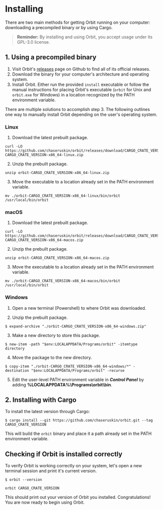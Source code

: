 # Installing

There are two main methods for getting Orbit running on your computer: downloading a precompiled binary or by using Cargo.

> __Reminder:__ By installing and using Orbit, you accept usage under its GPL-3.0 license.

## 1. Using a precompiled binary

1.  Visit Orbit's [releases](https://github.com/chaseruskin/orbit/releases) page on Github to find all of its official releases. 
2. Download the binary for your computer's architecture and operating system.
3. Install Orbit. Either run the provided `install` executable or follow the manual instructions for placing Orbit's executable (`orbit` for Unix and `orbit.exe` for Windows) in a location recognized by the PATH environment variable.

There are multiple solutions to accomplish step 3. The following outlines one way to manually install Orbit depending on the user's operating system. 

### Linux
1. Download the latest prebuilt package.
```
curl -LO https://github.com/chaseruskin/orbit/releases/download/CARGO_CRATE_VERSION/orbit-CARGO_CRATE_VERSION-x86_64-linux.zip
```

2. Unzip the prebuilt package.
```
unzip orbit-CARGO_CRATE_VERSION-x86_64-linux.zip
```

3. Move the executable to a location already set in the PATH environment variable. 
```
mv ./orbit-CARGO_CRATE_VERSION-x86_64-linux/bin/orbit /usr/local/bin/orbit
```

### macOS
1. Download the latest prebuilt package.
```
curl -LO https://github.com/chaseruskin/orbit/releases/download/CARGO_CRATE_VERSION/orbit-CARGO_CRATE_VERSION-x86_64-macos.zip
```

2. Unzip the prebuilt package.
```
unzip orbit-CARGO_CRATE_VERSION-x86_64-macos.zip
```

3. Move the executable to a location already set in the PATH environment variable. 
```
mv ./orbit-CARGO_CRATE_VERSION-x86_64-macos/bin/orbit /usr/local/bin/orbit
```

### Windows
1. Open a new terminal (Powershell) to where Orbit was downloaded.

2. Unzip the prebuilt package.
```
$ expand-archive "./orbit-CARGO_CRATE_VERSION-x86_64-windows.zip"
```

3. Make a new directory to store this package.
```
$ new-item -path "$env:LOCALAPPDATA/Programs/orbit" -itemtype directory
```

4. Move the package to the new directory.
```
$ copy-item "./orbit-CARGO_CRATE_VERSION-x86_64-windows/*" -destination "$env:LOCALAPPDATA/Programs/orbit" -recurse
```

5. Edit the user-level PATH environment variable in ___Control Panel___ by adding __%LOCALAPPDATA%\Programs\orbit\bin__.

## 2. Installing with Cargo

To install the latest version through Cargo:
```
$ cargo install --git https://github.com/chaseruskin/orbit.git --tag CARGO_CRATE_VERSION
```

This will build the `orbit` binary and place it a path already set in the PATH environment variable.

## Checking if Orbit is installed correctly

To verify Orbit is working correctly on your system, let's open a new terminal session and print it's current version.
```
$ orbit --version
```
```
orbit CARGO_CRATE_VERSION
```
This should print out your version of Orbit you installed. Congratulations! You are now ready to begin using Orbit.